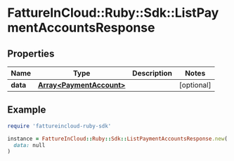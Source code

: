 # FattureInCloud::Ruby::Sdk::ListPaymentAccountsResponse

## Properties

| Name | Type | Description | Notes |
| ---- | ---- | ----------- | ----- |
| **data** | [**Array&lt;PaymentAccount&gt;**](PaymentAccount.md) |  | [optional] |

## Example

```ruby
require 'fattureincloud-ruby-sdk'

instance = FattureInCloud::Ruby::Sdk::ListPaymentAccountsResponse.new(
  data: null
)
```

